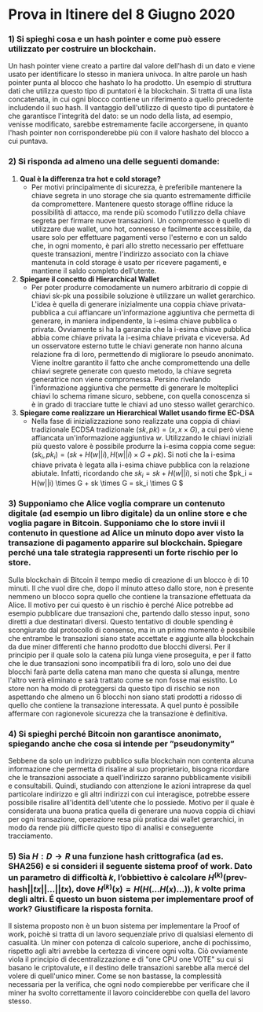 # Prova in Itinere del 8 Giugno 2020

### 1)  Si spieghi cosa e un hash pointer e come può essere utilizzato per costruire un blockchain.

Un hash pointer viene creato a partire dal valore dell'hash di un dato e viene usato per identificare lo stesso in maniera univoca. In altre parole un hash pointer punta al blocco che hashato lo ha prodotto.
Un esempio di struttura dati che utilizza questo tipo di puntatori è la blockchain. Si tratta di una lista concatenata, in cui ogni blocco contiene un riferimento a quello precedente includendo il suo hash.
Il vantaggio dell'utilizzo di questo tipo di puntatore è che garantisce l'integrità del dato: se un nodo della lista, ad esempio, venisse modificato, sarebbe estremamente facile accorgersene, in quanto l'hash pointer non corrisponderebbe più con il valore hashato del blocco a cui puntava.

### 2) Si risponda ad almeno una delle seguenti domande: 

1. **Qual è la differenza tra hot e cold storage?** 
   - Per motivi principalmente di sicurezza, è preferibile mantenere la chiave segreta in uno storage che sia quanto estremamente difficile da compromettere. Mantenere questo storage offline riduce la possibilità di attacco, ma rende più scomodo l'utilizzo della chiave segreta per firmare nuove transazioni. Un compromesso è quello di utilizzare due wallet, uno hot, connesso e facilmente accessibile, da usare solo per effettuare pagamenti verso l'esterno e con un saldo che, in ogni momento, è pari allo stretto necessario per effettuare queste transazioni, mentre l'indirizzo associato con la chiave mantenuta in cold storage è usato per ricevere pagamenti, e mantiene il saldo completo dell'utente.
2. **Spiegare il concetto di Hierarchical Wallet**
   - Per poter produrre comodamente un numero arbitrario di coppie di chiavi sk-pk una possibile soluzione è utilizzare un wallet gerarchico. L'idea è quella di generare inizialmente una coppia chiave privata-pubblica a cui affiancare un'informazione aggiuntiva che permetta di generare, in maniera indipendente, la i-esima chiave pubblica o privata. Ovviamente si ha la garanzia che la i-esima chiave pubblica abbia come chiave privata la i-esima chiave privata e viceversa.
     Ad un osservatore esterno tutte le chiavi generate non hanno alcuna relazione fra di loro, permettendo di migliorare lo pseudo anonimato. Viene inoltre garantito il fatto che anche compromettendo una delle chiavi segrete generate con questo metodo, la chiave segreta generatrice non viene compromessa. Persino rivelando l'informazione aggiuntiva che permette di generare le molteplici chiavi lo schema rimane sicuro, sebbene, con quella conoscenza si è in grado di tracciare tutte le chiavi ad uno stesso wallet gerarchico.
3. **Spiegare come realizzare un Hierarchical Wallet usando firme EC-DSA**
   - Nella fase di inizializzazione sono realizzate una coppia di chiavi tradizionale ECDSA tradizionale $(sk, pk) = (x, x\times G)$, a cui però viene affiancata un'informazione aggiuntiva $w$.  Utilizzando le chiavi iniziali più questo valore è possibile produrre la i-esima coppia come segue: $(sk_i, pk_i) = (sk + H(w||i), H(w||i) \times G + pk)$. Si noti che la i-esima chiave privata è legata alla i-esima chiave pubblica con la relazione abiutale. Infatti, ricordando che  $sk_i = sk + H(w||i)$, si noti che $pk_i = H(w||i) \times G + sk \times G = sk_i \times G $

### 3) Supponiamo che Alice voglia comprare un contenuto digitale (ad esempio un libro digitale) da un online store e che voglia pagare in Bitcoin. Supponiamo che lo store invii il contenuto in questione ad Alice un minuto dopo aver visto la transazione di pagamento apparire sul blockchain. Spiegare perché una tale strategia rappresenti un forte rischio per lo store.

Sulla blockchain di Bitcoin il tempo medio di creazione di un blocco è di 10 minuti. Il che vuol dire che, dopo il minuto atteso dallo store, non è presente nemmeno un blocco sopra quello che contiene la transazione effettuata da Alice.
Il motivo per cui questo è un rischio è perché Alice potrebbe ad esempio pubblicare due transazioni che, partendo dallo stesso input, sono diretti a due destinatari diversi. Questo tentativo di double spending è scongiurato dal protocollo di consenso, ma in un primo momento è possibile che entrambe le transazioni siano state accettate e aggiunte alla blockchain da due miner differenti che hanno prodotto due blocchi diversi. Per il principio per il quale solo la catena più lunga viene proseguita, e per il fatto che le due transazioni sono incompatibili fra di loro, solo uno dei due blocchi farà parte della catena man mano che questa si allunga, mentre l'altro verrà eliminato e sarà trattato come se non fosse mai esistito. Lo store non ha modo di proteggersi da questo tipo di rischio se non aspettando che almeno un 6 blocchi non siano stati prodotti a ridosso di quello che contiene la transazione interessata. A quel punto è possibile affermare con ragionevole sicurezza che la transazione è definitiva.

### 4) Si spieghi perché Bitcoin non garantisce anonimato, spiegando anche che cosa si intende per ”pseudonymity”

Sebbene da solo un indirizzo pubblico sulla blockchain non contenta alcuna informazione che permetta di risalire al suo proprietario, bisogna ricordare che le transazioni associate a quell'indirizzo saranno pubblicamente visibili e consultabili. Quindi, studiando con attenzione le azioni intraprese da quel particolare indirizzo e gli altri indirizzi con cui interagisce, potrebbe essere possibile risalire all'identità dell'utente che lo possiede. Motivo per il quale è considerata una buona pratica quella di generare una nuova coppia di chiavi per ogni transazione, operazione resa più pratica dai wallet gerarchici, in modo da rende più difficile questo tipo di analisi e conseguente tracciamento.

### 5) Sia $H : D \rightarrow R$ una funzione hash crittografica (ad es. SHA256) e si consideri il seguente sistema proof of work. Dato un parametro di difficoltà $k$, l’obbiettivo è calcolare $H^{(k)}(\text{prev-hash} || tx || ... || tx)$, dove $H^{(k)}(x) = H(H(...H(x)...))$, $k$ volte prima degli altri. É questo un buon sistema per implementare proof of work? Giustificare la risposta fornita.

Il sistema proposto non è un buon sistema per implementare la Proof of work, poichè si tratta di un lavoro sequenziale privo di qualsiasi elemento di casualità. Un miner con potenza di calcolo superiore, anche di pochissimo, rispetto agli altri avrebbe la certezza di vincere ogni volta. Ciò ovviamente viola il principio di decentralizzazione e di "one CPU one VOTE" su cui si basano le criptovalute, e il destino delle transazioni sarebbe alla mercé del volere di quell'unico miner.
Come se non bastasse, la complessità necessaria per la verifica, che ogni nodo compierebbe per verificare che il miner ha svolto correttamente il lavoro coinciderebbe con quella del lavoro stesso.